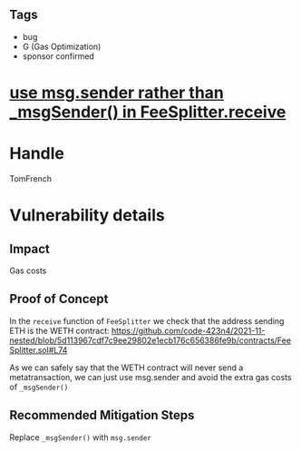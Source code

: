 ## Tags

- bug
- G (Gas Optimization)
- sponsor confirmed

# [use msg.sender rather than _msgSender() in FeeSplitter.receive](https://github.com/code-423n4/2021-11-nested-findings/issues/1) 

# Handle

TomFrench


# Vulnerability details

## Impact

Gas costs

## Proof of Concept

In the `receive` function of `FeeSplitter` we check that the address sending ETH is the WETH contract:
https://github.com/code-423n4/2021-11-nested/blob/5d113967cdf7c9ee29802e1ecb176c656386fe9b/contracts/FeeSplitter.sol#L74

As we can safely say that the WETH contract will never send a metatransaction, we can just use msg.sender and avoid the extra gas costs of `_msgSender()`

## Recommended Mitigation Steps

Replace `_msgSender()` with `msg.sender`

